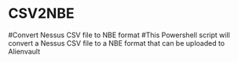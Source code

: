 # CSV2NBE
#Convert Nessus CSV file to NBE format
#This Powershell script will convert a Nessus CSV file to a NBE format that can be uploaded to Alienvault
